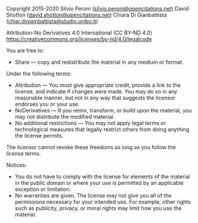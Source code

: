 Copyright 2015-2020
Silvio Peroni (silvio.peroni@opencitations.net)
David Shotton (david.shotton@opencitations.net)
Chiara Di Gianbattista (chiar.digiambattista@studio.unibo.it)

Attribution-No Derivatives 4.0 International (CC BY-ND 4.0)
https://creativecommons.org/licenses/by-nd/4.0/legalcode

You are free to:

* Share — copy and redistribute the material in any medium or format.

Under the following terms:

* Attribution — You must give appropriate credit, provide a link to the license, and indicate if changes were made. You may do so in any reasonable manner, but not in any way that suggests the licensor endorses you or your use.
* NoDerivatives — If you remix, transform, or build upon the material, you may not distribute the modified material.
* No additional restrictions — You may not apply legal terms or technological measures that legally restrict others from doing anything the license permits.

The licensor cannot revoke these freedoms as long as you follow the license terms.

Notices:

* You do not have to comply with the license for elements of the material in the public domain or where your use is permitted by an applicable exception or limitation.
* No warranties are given. The license may not give you all of the permissions necessary for your intended use. For example, other rights such as publicity, privacy, or moral rights may limit how you use the material.